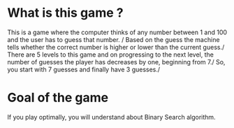 <h1>What is this game ?</h1>
This is a game where the computer thinks of any number between 1 and 100 and the user has to guess that number. /
Based on the guess the machine tells whether the correct number is higher or lower than the current guess./
There are 5 levels to this game and on progressing to the next level, the number of guesses the player has decreases by one, beginning from 7./
So, you start with 7 guesses and finally have 3 guesses./
<h1>Goal of the game</h1>
If you play optimally, you will understand about Binary Search algorithm.
